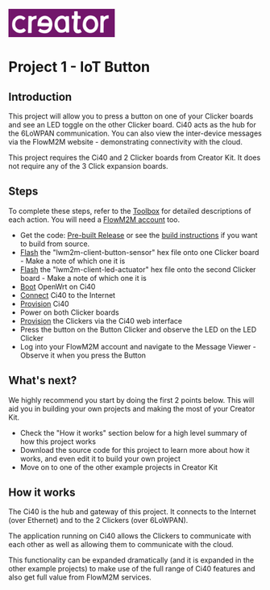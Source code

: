![Creator Logo](../images/creatorlogo.png)

# Project 1 - IoT Button

## Introduction

This project will allow you to press a button on one of your Clicker boards and see an LED toggle on the other Clicker board. Ci40 acts as the hub for the 6LoWPAN communication. You can also view the inter-device messages via the FlowM2M website - demonstrating connectivity with the cloud.

This project requires the Ci40 and 2 Clicker boards from Creator Kit. It does not require any of the 3 Click expansion boards.

## Steps

To complete these steps, refer to the [Toolbox](Toolbox.md) for detailed descriptions of each action. You will need a [FlowM2M account](Toolbox.md#creating-a-flowm2m-account) too.

* Get the code: [Pre-built Release](http://github.com/creatorkit) or see the [build instructions](Toolbox.md#building-from-source) if you want to build from source.
* [Flash](Toolbox.md#programming-a-6lowpan-clicker) the "lwm2m-client-button-sensor" hex file onto one Clicker board - Make a note of which one it is
* [Flash](Toolbox.md#programming-a-6lowpan-clicker) the "lwm2m-client-led-actuator" hex file onto the second Clicker board - Make a note of which one it is
* [Boot](Toolbox.md#creating-a-bootable-usb-drivemicrosd-card) OpenWrt on Ci40
* [Connect](Toolbox.md#connecting-ci40-to-the-internet) Ci40 to the Internet
* [Provision](Toolbox.md#provisioning-ci40) Ci40
* Power on both Clicker boards
* [Provision](Toolbox.md#provisioning-clicker) the Clickers via the Ci40 web interface
* Press the button on the Button Clicker and observe the LED on the LED Clicker
* Log into your FlowM2M account and navigate to the Message Viewer - Observe it when you press the Button

## What's next?

We highly recommend you start by doing the first 2 points below. This will aid you in building your own projects and making the most of your Creator Kit.

* Check the "How it works" section below for a high level summary of how this project works
* Download the source code for this project to learn more about how it works, and even edit it to build your own project
* Move on to one of the other example projects in Creator Kit

## How it works

The Ci40 is the hub and gateway of this project. It connects to the Internet (over Ethernet) and to the 2 Clickers (over 6LoWPAN).

The application running on Ci40 allows the Clickers to communicate with each other as well as allowing them to communicate with the cloud.

This functionality can be expanded dramatically (and it is expanded in the other example projects) to make use of the full range of Ci40 features and also get full value from FlowM2M services.
